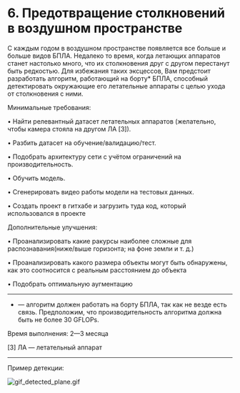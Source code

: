 # 6. Предотвращение столкновений в воздушном пространстве


 С каждым годом в воздушном пространстве появляется все больше и
 больше видов БПЛА. Недалеко то время, когда летающих аппаратов
 станет настолько много, что их столкновения друг с другом перестанут
 быть редкостью. Для избежания таких эксцессов, Вам предстоит
 разработать алгоритм, работающий на борту* БПЛА, способный
 детектировать окружающие его летательные аппараты с целью ухода от
 столкновения с ними.

 Минимальные требования:

 • Найти релевантный датасет летательных аппаратов (желательно,
 чтобы камера стояла на другом ЛА [3]).

 • Разбить датасет на обучение/валидацию/тест.

 • Подобрать архитектуру сети с учётом ограничений на
 производительность.

 • Обучить модель.

 • Сгенерировать видео работы модели на тестовых данных.

 • Создать проект в гитхабе и загрузить туда код, который
 использовался в проекте

 Дополнительные улучшения:

 • Проанализировать какие ракурсы наиболее сложные для
 распознавания(ниже/выше горизонта; на фоне земли и т. д.)

 • Проанализировать какого размера объекты могут быть обнаружены,
 как это соотносится с реальным расстоянием до объекта

 • Подобрать оптимальную аугментацию

-----

 * — алгоритм должен работать на борту БПЛА, так как не везде есть
 связь. Предположим, что производительность алгоритма должна быть не
 более 30 GFLOPs.

 Время выполнения: 2—3 месяца

 [3] ЛА — летательный аппарат

 ------

 Пример детекции:
 
 ![gif_detected_plane.gif](https://github.com/J1wZ/ML_assignment_6/blob/main/gif_detected_plane.gif)

